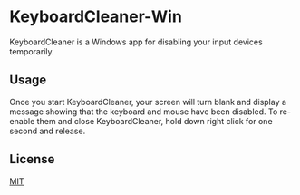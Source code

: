 # KeyboardCleaner-Win
KeyboardCleaner is a Windows app for disabling your input devices temporarily.

## Usage
Once you start KeyboardCleaner, your screen will turn blank and display a message showing that the keyboard and mouse have been disabled. To re-enable them and close KeyboardCleaner, hold down right click for one second and release.

## License
[MIT](https://choosealicense.com/licenses/mit/)